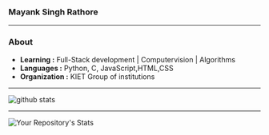 ### Mayank Singh Rathore    
---------------------------------------------------------------------------------------------------------------------------------------------------------------------------------
### About

-  **Learning :** Full-Stack development  | Computervision | Algorithms
-  **Languages :** Python, C, JavaScript,HTML,CSS
-  **Organization :** KIET Group of institutions

---------------------------------------------------------------------------------------------------------------------------------------------------------------------------------

![github stats](https://github-readme-stats.vercel.app/api?username=mayanksinghrathore&show_icons=true)

---------------------------------------------------------------------------------------------------------------------------------------------------------------------------------
![Your Repository's Stats](https://github-readme-stats.vercel.app/api/top-langs/?username=Tanu-N-Prabhu&theme=blue-green)
